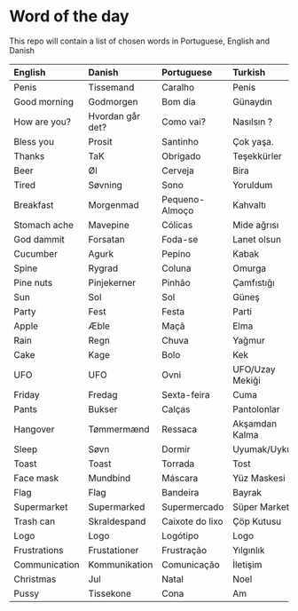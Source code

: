 # Word of the day
This repo will contain a list of chosen words in Portuguese, English and Danish

| English      | Danish           | Portuguese      | Turkish         |
|:-------------|:-----------------|:----------------|:----------------|
| Penis        | Tissemand        | Caralho         | Penis           |
| Good morning | Godmorgen        | Bom dia         | Günaydın        |
| How are you? | Hvordan går det? | Como vai?       | Nasılsın ?      |
| Bless you    | Prosit           | Santinho        | Çok yaşa.       |
| Thanks       | TaK              | Obrigado        | Teşekkürler     |
| Beer         | Øl               | Cerveja         | Bira            |
| Tired        | Søvning          | Sono            | Yoruldum        |
| Breakfast    | Morgenmad        | Pequeno-Almoço  | Kahvaltı        |
| Stomach ache | Mavepine         | Cólicas         | Mide ağrısı     |
| God dammit   | Forsatan         | Foda-se         | Lanet olsun     |
| Cucumber     | Agurk            | Pepino          | Kabak           |
| Spine        | Rygrad           | Coluna          | Omurga          |
| Pine nuts    | Pinjekerner      | Pinhão          | Çamfıstığı      |
| Sun          | Sol              | Sol             | Güneş           |
| Party        | Fest             | Festa           | Parti           |
| Apple        | Æble             | Maçã            | Elma            |
| Rain         | Regn             | Chuva           | Yağmur          |
| Cake         | Kage             | Bolo            | Kek             |
| UFO          | UFO              | Ovni            | UFO/Uzay Mekiği |
| Friday       | Fredag           | Sexta-feira     | Cuma            |
| Pants        | Bukser           | Calças          | Pantolonlar     |
| Hangover     | Tømmermænd       | Ressaca         | Akşamdan Kalma  |
| Sleep        | Søvn             | Dormir          | Uyumak/Uyku     |
| Toast        | Toast            | Torrada         | Tost            |
| Face mask    | Mundbind         | Máscara         | Yüz Maskesi     |
| Flag         | Flag             | Bandeira        | Bayrak          |
| Supermarket  | Supermarked      | Supermercado    | Süper Market    |
| Trash can    | Skraldespand     | Caixote do lixo | Çöp Kutusu      |
| Logo         | Logo             | Logótipo        | Logo            |
| Frustrations | Frustationer     | Frustração      | Yılgınlık       |
| Communication| Kommunikation    | Comunicação     | İletişim        |
| Christmas    | Jul              | Natal           | Noel            |
| Pussy        | Tissekone        | Cona            | Am              |
